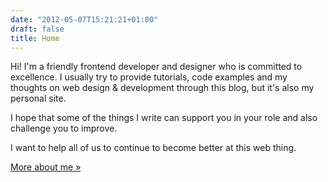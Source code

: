 ```yaml
---
date: "2012-05-07T15:21:21+01:00"
draft: false
title: Home
---
```


Hi! I'm a friendly frontend developer and designer who is committed to excellence. I usually try to provide tutorials, code examples and my thoughts on web design & development through this blog, but it's also my personal site.

I hope that some of the things I write can support you in your role and also challenge you to improve.

I want to help all of us to continue to become better at this web thing.

[More about me »](/about "More about Benjamin Read")
